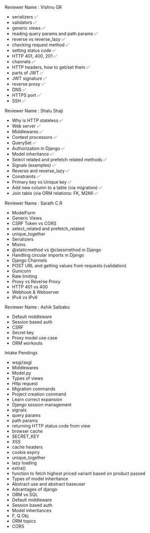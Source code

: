 Reviewer Name : Vishnu GR

- serializers ✅
- validators ✅
- generic views ✅
- reading query params and path params ✅
- reverse vs reverse_lazy ✅
- checking request method ✅
- setting status code ✅
- HTTP 401, 400, 201 ✅
- channels ✅
- HTTP headers, how to get/set them ✅
- parts of JWT ✅
- JWT signature ✅
- reverse proxy ✅
- DNS ✅
- HTTPS port ✅
- SSH ✅

Reviewer Name : Shalu Shaji

- Why is HTTP stateless ✅
- Web server ✅
- Middlewares ✅
- Context processors ✅
- QuerySet ✅
- Authorization in Django ✅
- Model inheritance ✅
- Select related and prefetch related methods ✅
- Signals (examples) ✅
- Reverse and reverse_lazy ✅
- Constraints ✅
- Primary key vs Unique key ✅
- Add new column to a table (via migration) ✅
- Join table (via ORM relations: FK, M2M) ✅

Reviewer Name : Sarath C.R

- ModelForm
- Generic Views
- CSRF Token vs CORS
- select_related and prefetch_related
- unique_together
- Serializers
- Mixins
- @staticmethod vs @classmethod in Django
- Handling circular imports in Django
- Django Channels
- POST URL and getting values from requests (validation)
- Gunicorn
- Rate limiting
- Proxy vs Reverse Proxy
- HTTP 401 vs 400
- Webhook & Webserver
- IPv4 vs IPv6

Reviewer Name : Ashik Saibabu

- Default middleware
- Session based auth
- CSRF
- Secret key
- Proxy model use case
- ORM workouts

Intake Pendings

- wsgi/asgi
- Middlewares
- Model.py
- Types of views
- Http request
- Migration commands
- Project creation command
- Learn correct expansion
- Django session management
- signals
- query params
- path params
- returning HTTP status code from view
- browser cache
- SECRET_KEY
- XSS
- cache headers
- cookie expiry
- unique_together
- lazy loading
- extra()
- function to fetch highest priced variant based on product passed
- Types of model inheritance
- Abstract use and abstract baseuser
- Advantages of django
- ORM vs SQL
- Default middleware
- Session based auth
- Model inheritances
- F, Q Obj
- ORM topics
- CORS